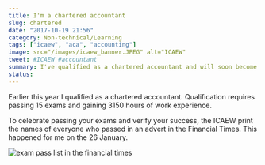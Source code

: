 ```yaml
---
title: I'm a chartered accountant
slug: chartered
date: "2017-10-19 21:56"
category: Non-technical/Learning
tags: ["icaew", "aca", "accounting"]
image: src="/images/icaew_banner.JPEG" alt="ICAEW"
tweet: #ICAEW #accountant
summary: I've qualified as a chartered accountant and will soon become a member of the Institute of Chartered Accountants in England and Wales
status:
---
```


Earlier this year I qualified as a chartered accountant. Qualification requires
passing 15 exams and gaining 3150 hours of work experience.

To celebrate passing your exams and verify your success, the ICAEW print the
names of everyone who passed in an advert in the Financial Times. This happened
for me on the 26 January.

![exam pass list in the financial times](/static/images/exam_pass_list.jpg)
